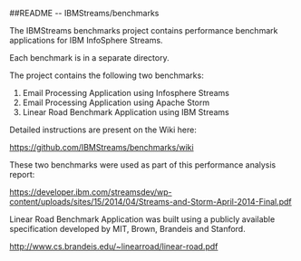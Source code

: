 ##README --  IBMStreams/benchmarks

The IBMStreams benchmarks project contains performance benchmark applications for IBM InfoSphere Streams.

Each benchmark is in a separate directory.

The project contains the following two benchmarks:

1.  Email Processing Application using Infosphere Streams
2.  Email Processing Application using Apache Storm
3.  Linear Road Benchmark Application using IBM Streams

Detailed instructions are present on the Wiki here:

https://github.com/IBMStreams/benchmarks/wiki

These two benchmarks were used as part of this performance analysis report:

https://developer.ibm.com/streamsdev/wp-content/uploads/sites/15/2014/04/Streams-and-Storm-April-2014-Final.pdf


Linear Road Benchmark Application was built using a publicly available specification developed by MIT, Brown, Brandeis and Stanford.

http://www.cs.brandeis.edu/~linearroad/linear-road.pdf



